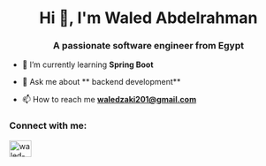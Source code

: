 <h1 align="center">Hi 👋, I'm Waled Abdelrahman</h1>
<h3 align="center">A passionate software engineer from Egypt</h3>

- 🌱 I’m currently learning **Spring Boot**

- 💬 Ask me about ** backend development**

- 📫 How to reach me **waledzaki201@gmail.com**



<h3 align="left">Connect with me:</h3>
<p align="left">
<a href=["https://www.linkedin.com/in/waledzee/]" target="blank"><img align="center" src="https://raw.githubusercontent.com/rahuldkjain/github-profile-readme-generator/master/src/images/icons/Social/linked-in-alt.svg" alt="waled-Abdelrahman-dev" height="30" width="40" /></a>
</p>

